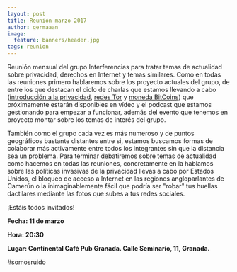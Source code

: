 ```yaml
---
layout: post
title: Reunión marzo 2017
author: germaaan
image:
  feature: banners/header.jpg
tags: reunion
---
```


Reunión mensual del grupo Interferencias para tratar temas de actualidad sobre privacidad, derechos en Internet y temas similares. Como en todas las reuniones primero hablaremos sobre los proyecto actuales del grupo, de entre los que destacan el ciclo de charlas que estamos llevando a cabo ([introducción a la privacidad](https://bitbucket.org/josealberto4444/charla_introduccion_privacidad), [redes Tor](https://github.com/nacheteam/Charla-sobre-Tor) y [moneda BitCoins](https://interferencias.github.io/2017/02/28/charla-bitcoins/)) que próximamente estarán disponibles en vídeo y el podcast que estamos gestionando para empezar a funcionar, además del evento que tenemos en proyecto montar sobre los temas de interés del grupo.

También como el grupo cada vez es más numeroso y de puntos geográficos bastante distantes entre si, estamos buscamos formas de colaborar más activamente entre todos los integrantes sin que la distancia sea un problema. Para terminar debatiremos sobre temas de actualidad como hacemos en todas las reuniones, concretamente en la hablamos sobre las políticas invasivas de la privacidad llevas a cabo por Estados Unidos, el bloqueo de acceso a Internet en las regiones angloparlantes de Camerún o la inimaginablemente fácil que podría ser "robar" tus huellas dactilares mediante las fotos que subes a tus redes sociales.

¡Estáis todos invitados!

**Fecha: 11 de marzo**

**Hora: 20:30**

**Lugar: Continental Café Pub Granada. Calle Seminario, 11, Granada.**

#somosruido
